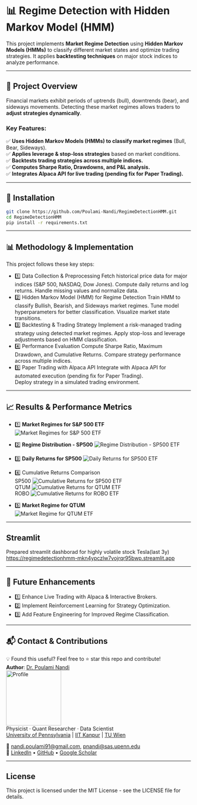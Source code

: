 # 📊 Regime Detection with Hidden Markov Model (HMM)

This project implements **Market Regime Detection** using **Hidden Markov Models (HMMs)** to classify different market states and optimize trading strategies. It applies **backtesting techniques** on major stock indices to analyze performance.

---

## 🚀 **Project Overview**
Financial markets exhibit periods of uptrends (bull), downtrends (bear), and sideways movements. Detecting these market regimes allows traders to **adjust strategies dynamically**.

### **Key Features:**
✅ **Uses Hidden Markov Models (HMMs) to classify market regimes** (Bull, Bear, Sideways).  
✅ **Applies leverage & stop-loss strategies** based on market conditions.  
✅ **Backtests trading strategies across multiple indices.**  
✅ **Computes Sharpe Ratio, Drawdowns, and P&L analysis.**  
✅ **Integrates Alpaca API for live trading (pending fix for Paper Trading).**  

---

## 🔧 **Installation**
```bash
git clone https://github.com/Poulami-Nandi/RegimeDetectionHMM.git
cd RegimeDetectionHMM
pip install -r requirements.txt
```
---

## 📊 Methodology & Implementation
This project follows these key steps:

- 1️⃣ Data Collection & Preprocessing
Fetch historical price data for major indices (S&P 500, NASDAQ, Dow Jones).
Compute daily returns and log returns.
Handle missing values and normalize data.
- 2️⃣ Hidden Markov Model (HMM) for Regime Detection
Train HMM to classify Bullish, Bearish, and Sideways market regimes.
Tune model hyperparameters for better classification.
Visualize market state transitions.
- 3️⃣ Backtesting & Trading Strategy
Implement a risk-managed trading strategy using detected market regimes.
Apply stop-loss and leverage adjustments based on HMM classification.
- 4️⃣ Performance Evaluation
Compute Sharpe Ratio, Maximum Drawdown, and Cumulative Returns.
Compare strategy performance across multiple indices.
- 5️⃣ Paper Trading with Alpaca API
Integrate with Alpaca API for automated execution (pending fix for Paper Trading).  
Deploy strategy in a simulated trading environment.
---

## 📈 Results & Performance Metrics
- 1️⃣ **Market Regimes for S&P 500 ETF**
  ![Market Regimes for S&P 500 ETF](https://github.com/Poulami-Nandi/RegimeDetectionHMM/blob/main/images/results/sample/market_regime_sp500.png)  
- 2️⃣ **Regime Distribution - SP500**
  ![Regime Distribution - SP500 ETF](https://github.com/Poulami-Nandi/RegimeDetectionHMM/blob/main/images/results/sample/dist_market_regime_sp500.png)
- 3️⃣ **Daily Returns for SP500**
  ![Daily Returns for SP500 ETF](https://github.com/Poulami-Nandi/RegimeDetectionHMM/blob/main/images/results/sample/dist_returns_sp500.png)  
- 4️⃣ Cumulative Returns Comparison  
SP500
  ![Cumulative Returns for SP500 ETF](https://github.com/Poulami-Nandi/RegimeDetectionHMM/blob/main/images/results/sample/cumulative_return_sp500.png)  
QTUM
  ![Cumulative Returns for QTUM ETF](https://github.com/Poulami-Nandi/RegimeDetectionHMM/blob/main/images/results/sample/cumulative_return_qtum.png)  
ROBO
  ![Cumulative Returns for ROBO ETF](https://github.com/Poulami-Nandi/RegimeDetectionHMM/blob/main/images/results/sample/cumulative_return_robo.png)  

- 5️⃣ **Market Regime for QTUM**  
  ![Market Regime for QTUM ETF](https://github.com/Poulami-Nandi/RegimeDetectionHMM/blob/main/images/results/sample/market_regime_qtum.png)  

---
## Streamlit

Prepared streamlit dashborad for highly volatile stock Tesla(last 3y)
https://regimedetectionhmm-mkn4ypczlw7vojrqr95bwp.streamlit.app

---

## 🎯 Future Enhancements
- 1️⃣ Enhance Live Trading with Alpaca & Interactive Brokers.
- 2️⃣ Implement Reinforcement Learning for Strategy Optimization.
- 3️⃣ Add Feature Engineering for Improved Regime Classification.

---

## **📬 Contact & Contributions**
💡 Found this useful? Feel free to ⭐ star this repo and contribute!  
**Author**: [Dr. Poulami Nandi](https://www.linkedin.com/in/poulami-nandi-a8a12917b/)  
<img src="https://github.com/Poulami-Nandi/IV_surface_analyzer/raw/main/images/own/own_image.jpg" alt="Profile" width="150"/>  
Physicist · Quant Researcher · Data Scientist  
[University of Pennsylvania](https://live-sas-physics.pantheon.sas.upenn.edu/people/poulami-nandi) | [IIT Kanpur](https://www.iitk.ac.in/) | [TU Wien](http://www.itp.tuwien.ac.at/CPT/index.htm?date=201838&cats=xbrbknmztwd)

📧 [nandi.poulami91@gmail.com](mailto:nandi.poulami91@gmail.com), [pnandi@sas.upenn.edu](mailto:pnandi@sas.upenn.edu)  
🔗 [LinkedIn](https://www.linkedin.com/in/poulami-nandi-a8a12917b/) • [GitHub](https://github.com/Poulami-Nandi) • [Google Scholar](https://scholar.google.co.in/citations?user=bOYJeAYAAAAJ&hl=en)  

---

## License
This project is licensed under the MIT License - see the LICENSE file for details.
